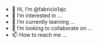 - 👋 Hi, I’m @fabricio1ajc
- 👀 I’m interested in ...
- 🌱 I’m currently learning ...
- 💞️ I’m looking to collaborate on ...
- 📫 How to reach me ...

<!---
fabricio1ajc/fabricio1ajc is a ✨ special ✨ repository because its `README.md` (this file) appears on your GitHub profile.
You can click the Preview link to take a look at your changes.
--->
